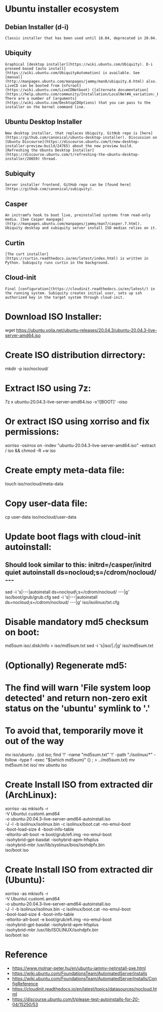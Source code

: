 
# Ubuntu installer ecosystem

## Debian Installer (d-i)

    Classic installer that has been used until 18.04, deprecated in 20.04.
    
## Ubiquity

    Graphical [desktop installer](https://wiki.ubuntu.com/Ubiquity). D-i preseed based [auto install](https://wiki.ubuntu.com/UbiquityAutomation) is available. See [manual](http://manpages.ubuntu.com/manpages/jammy/man8/ubiquity.8.html) also. LiveCD can be booted from [nfsroot](https://wiki.ubuntu.com/LiveCDNetboot) ([alternate documentation](https://help.ubuntu.com/community/Installation/LocalNet#A_variation:_Booting_the_.22Live_CD.22_image)). There are a number of [arguments](https://wiki.ubuntu.com/DesktopCDOptions) that you can pass to the installer on the kernel command line.
    
## Ubuntu Desktop Installer

    New desktop installer, that replaces Ubiquity. GitHub repo is [here](https://github.com/canonical/ubuntu-desktop-installer). Discussion on [Ubuntu Discourse](https://discourse.ubuntu.com/t/new-desktop-installer-preview-build/24765) about the new preview build. [Refreshing the Ubuntu Desktop Installer](https://discourse.ubuntu.com/t/refreshing-the-ubuntu-desktop-installer/20659) thread.
    
## Subiquity

    Server installer frontend. GitHub repo can be [found here](https://github.com/canonical/subiquity).
    
## Casper

    An initramfs hook to boot live, preinstalled systems from read-only media. [See Casper manpage](http://manpages.ubuntu.com/manpages/jammy/man7/casper.7.html). Ubiquity desktop and subiquity server install ISO medias relies on it.
    
## Curtin

    [The curt installer](https://curtin.readthedocs.io/en/latest/index.html) is written in Python. Subiquity runs curtin in the background.
    
## Cloud-init

    Final [configuration](https://cloudinit.readthedocs.io/en/latest/) in the running system. Subiquity creates initial user, sets up ssh authorized key in the target system through cloud-init.

# Download ISO Installer:
wget https://ubuntu.volia.net/ubuntu-releases/20.04.3/ubuntu-20.04.3-live-server-amd64.iso

# Create ISO distribution dirrectory:
mkdir -p iso/nocloud/

# Extract ISO using 7z:
7z x ubuntu-20.04.3-live-server-amd64.iso -x'![BOOT]' -oiso
# Or extract ISO using xorriso and fix permissions:
xorriso -osirrox on -indev "ubuntu-20.04.3-live-server-amd64.iso" -extract / iso && chmod -R +w iso

# Create empty meta-data file:
touch iso/nocloud/meta-data

# Copy user-data file:
cp user-data iso/nocloud/user-data

# Update boot flags with cloud-init autoinstall:
## Should look similar to this: initrd=/casper/initrd quiet autoinstall ds=nocloud;s=/cdrom/nocloud/ ---
sed -i 's|---|autoinstall ds=nocloud\\\;s=/cdrom/nocloud/ ---|g' iso/boot/grub/grub.cfg
sed -i 's|---|autoinstall ds=nocloud;s=/cdrom/nocloud/ ---|g' iso/isolinux/txt.cfg

# Disable mandatory md5 checksum on boot:
md5sum iso/.disk/info > iso/md5sum.txt
sed -i 's|iso/|./|g' iso/md5sum.txt

# (Optionally) Regenerate md5:
# The find will warn 'File system loop detected' and return non-zero exit status on the 'ubuntu' symlink to '.'
# To avoid that, temporarily move it out of the way
mv iso/ubuntu .
(cd iso; find '!' -name "md5sum.txt" '!' -path "./isolinux/*" -follow -type f -exec "$(which md5sum)" {} \; > ../md5sum.txt)
mv md5sum.txt iso/
mv ubuntu iso

# Create Install ISO from extracted dir (ArchLinux):
xorriso -as mkisofs -r \
  -V Ubuntu\ custom\ amd64 \
  -o ubuntu-20.04.3-live-server-amd64-autoinstall.iso \
  -J -l -b isolinux/isolinux.bin -c isolinux/boot.cat -no-emul-boot \
  -boot-load-size 4 -boot-info-table \
  -eltorito-alt-boot -e boot/grub/efi.img -no-emul-boot \
  -isohybrid-gpt-basdat -isohybrid-apm-hfsplus \
  -isohybrid-mbr /usr/lib/syslinux/bios/isohdpfx.bin  \
  iso/boot iso

# Create Install ISO from extracted dir (Ubuntu):
xorriso -as mkisofs -r \
  -V Ubuntu\ custom\ amd64 \
  -o ubuntu-20.04.3-live-server-amd64-autoinstall.iso \
  -J -l -b isolinux/isolinux.bin -c isolinux/boot.cat -no-emul-boot \
  -boot-load-size 4 -boot-info-table \
  -eltorito-alt-boot -e boot/grub/efi.img -no-emul-boot \
  -isohybrid-gpt-basdat -isohybrid-apm-hfsplus \
  -isohybrid-mbr /usr/lib/ISOLINUX/isohdpfx.bin  \
  iso/boot iso

# Reference
 - https://www.molnar-peter.hu/en/ubuntu-jammy-netinstall-pxe.html
 - https://wiki.ubuntu.com/FoundationsTeam/AutomatedServerInstalls
 - https://wiki.ubuntu.com/FoundationsTeam/AutomatedServerInstalls/ConfigReference
 - https://cloudinit.readthedocs.io/en/latest/topics/datasources/nocloud.html
 - https://discourse.ubuntu.com/t/please-test-autoinstalls-for-20-04/15250/53
